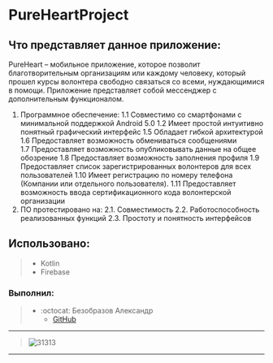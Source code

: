 # PureHeartProject
## Что представляет данное приложение:
PureHeart – мобильное приложение, которое позволит благотворительным организациям или каждому человеку, который прошел курсы волонтера свободно связаться со всеми, нуждающимися в помощи. Приложение представляет собой мессенджер с дополнительным функционалом.
1. Программное обеспечение: 
 1.1 Cовместимо со смартфонами с минимальной поддержкой Android 5.0
 1.2 Имеет простой интуитивно понятный графический интерфейс 
 1.5 Обладает гибкой архитектурой 
 1.6 Предоставляет возможность обмениваться сообщениями  
 1.7 Предоставляет возможность опубликовывать данные на общее обозрение
 1.8 Предоставляет возможность заполнения профиля
 1.9 Предоставляет список зарегистрированных волонтеров для всех пользователей 
 1.10 Имеет регистрацию по номеру телефона (Компании или отдельного пользователя).
 1.11 Предоставляет возможность ввода сертификационного кода волонтерской организации
2. ПО протестировано на: 
 2.1. Совместимость 
 2.2. Работоспособность реализованных функций 
 2.3. Простоту и понятность интерфейсов 
## Использовано:
> * Kotlin
> * Firebase
### Выполнил:
> * :octocat: Безобразов Александр
>    * [GitHub](https://github.com/ultraxion2000)
 ------------------------------------------------------------------------------------------------------------------------------------------------------------------------
>  ![31313](https://user-images.githubusercontent.com/66636002/169861886-8b10064c-cdba-4b06-bcfe-b6b06709662f.PNG)
  -----------------------------------------------------------------------------------------------------------------------------------------------------------------------




